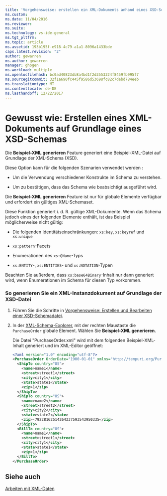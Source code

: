 ```yaml
---
title: 'Vorgehensweise: erstellen ein XML-Dokuments anhand eines XSD-Schemas | Microsoft Docs'
ms.custom: 
ms.date: 11/04/2016
ms.reviewer: 
ms.suite: 
ms.technology: vs-ide-general
ms.tgt_pltfrm: 
ms.topic: article
ms.assetid: 193b195f-e918-4c79-a1a1-8096a1433bde
caps.latest.revision: "2"
author: gewarren
ms.author: gewarren
manager: ghogen
ms.workload: multiple
ms.openlocfilehash: bc0ad40823db8a4bd1f2d3553324f8459fb995f7
ms.sourcegitcommit: 32f1a690fc445f9586d53698fc82c7debd784eeb
ms.translationtype: MT
ms.contentlocale: de-DE
ms.lasthandoff: 12/22/2017
---
```

# <a name="how-to-create-an-xml-document-based-on-an-xsd-schema"></a>Gewusst wie: Erstellen eines XML-Dokuments auf Grundlage eines XSD-Schemas
Die **Beispiel-XML generieren** Feature generiert eine Beispiel-XML-Datei auf Grundlage der XML-Schema (XSD).  
  
 Diese Option kann für die folgenden Szenarien verwendet werden :  
  
-   Um die Verwendung verschiedener Konstrukte im Schema zu verstehen.  
  
-   Um zu bestätigen, dass das Schema wie beabsichtigt ausgeführt wird.  
  
Die **Beispiel-XML generieren** Feature ist nur für globale Elemente verfügbar und erfordert ein gültiges XML-Schemaset.  
  
Diese Funktion generiert i. d. R. gültige XML-Dokumente. Wenn das Schema jedoch eines der folgenden Elemente enthält, ist das Beispiel möglicherweise nicht gültig:  
  
-   Die folgenden Identitätseinschränkungen: `xs:key`, `xs:keyref` und `xs:unique`  
  
-   `xs:pattern`-Facets  
  
-   Enumerationen des `xs:QName`-Typs  
  
-   `xs:ENTITY`-, `xs:ENTITIES`- und `xs:NOTATION`-Typen  
  
Beachten Sie außerdem, dass `xs:base64Binary`-Inhalt nur dann generiert wird, wenn Enumerationen im Schema für diesen Typ vorkommen.  
  
### <a name="to-generate-an-xml-instance-document-based-on-the-xsd-file"></a>So generieren Sie ein XML-Instanzdokument auf Grundlage der XSD-Datei  
  
1.  Führen Sie die Schritte in [Vorgehensweise: Erstellen und Bearbeiten einer XSD-Schemadatei](../xml-tools/how-to-create-and-edit-an-xsd-schema-file.md).  
  
2.  In der [XML-Schema-Explorer](../xml-tools/xml-schema-explorer.md), mit der rechten Maustaste die `PurchaseOrder` globale Element. Wählen Sie **Beispiel-XML generieren**.  
  
     Die Datei "PurchaseOrder.xml" wird mit dem folgenden Beispiel-XML-Inhalt generiert und im XML-Editor geöffnet:  
  
    ```xml
    <?xml version="1.0" encoding="utf-8"?>  
    <PurchaseOrder OrderDate="1900-01-01" xmlns="http://tempuri.org/PurchaseOrderSchema.xsd">  
      <ShipTo country="US">  
        <name>name1</name>  
        <street>street1</street>  
        <city>city1</city>  
        <state>state1</state>  
        <zip>1</zip>  
      </ShipTo>  
      <ShipTo country="US">  
        <name>name2</name>  
        <street>street2</street>  
        <city>city2</city>  
        <state>state2</state>  
        <zip>-79228162514264337593543950335</zip>  
      </ShipTo>  
      <BillTo country="US">  
        <name>name1</name>  
        <street>street1</street>  
        <city>city1</city>  
        <state>state1</state>  
        <zip>1</zip>  
      </BillTo>  
    </PurchaseOrder>  
    ```  
  
## <a name="see-also"></a>Siehe auch  
 [Arbeiten mit XML-Daten](../xml-tools/working-with-xml-data.md)